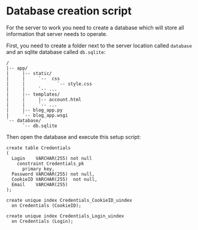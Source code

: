 # Database creation script

For the server to work you need to create a database 
which will store all information that server needs to operate.

First, you need to create a folder next to the server location 
called `database` and an sqlite database called `db.sqlite`:

````
/
|-- app/
|     |-- static/
|     |     `--  css
|     |            `-- style.css
|     |     `-- ...
|     |-- templates/
|     |     |-- account.html
|     |     `-- ...
|     |-- blog_app.py
|     `-- blog_app.wsgi
`-- database/
      `-- db.sqlite       
````

Then open the database and execute this setup script:

````
create table Credentials
(
  Login    VARCHAR(255) not null
    constraint Credentials_pk
      primary key,
  Password VARCHAR(255) not null,
  CookieID VARCHAR(255)  not null,
  Email    VARCHAR(255)
);

create unique index Credentials_CookieID_uindex
  on Credentials (CookieID);

create unique index Credentials_Login_uindex
  on Credentials (Login);
````